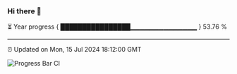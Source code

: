 ### Hi there 👋

⏳ Year progress { ████████████████▁▁▁▁▁▁▁▁▁▁▁▁▁▁ } 53.76 %

---

⏰ Updated on Mon, 15 Jul 2024 18:12:00 GMT

![Progress Bar CI](https://github.com/Shyam-Makwana/GitHub-Actions-Demo/workflows/Progress%20Bar%20CI/badge.svg)
